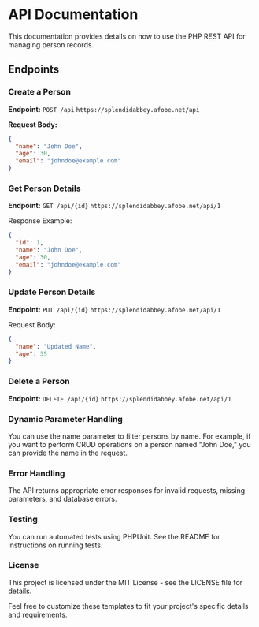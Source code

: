 # API Documentation

This documentation provides details on how to use the PHP REST API for managing person records.

## Endpoints

### Create a Person

**Endpoint:** `POST /api` ```https://splendidabbey.afobe.net/api```

**Request Body:**

```json
{
  "name": "John Doe",
  "age": 30,
  "email": "johndoe@example.com"
}
```

### Get Person Details
**Endpoint:** `GET /api/{id}` ```https://splendidabbey.afobe.net/api/1```

Response Example:
```json
{
  "id": 1,
  "name": "John Doe",
  "age": 30,
  "email": "johndoe@example.com"
}
```

### Update Person Details
**Endpoint:** `PUT /api/{id}` ```https://splendidabbey.afobe.net/api/1```

Request Body:
```json
{
  "name": "Updated Name",
  "age": 35
}
```

### Delete a Person
**Endpoint:** `DELETE /api/{id}` ```https://splendidabbey.afobe.net/api/1```

### Dynamic Parameter Handling
You can use the name parameter to filter persons by name. For example, if you want to perform CRUD operations on a person named "John Doe," you can provide the name in the request.

### Error Handling
The API returns appropriate error responses for invalid requests, missing parameters, and database errors.

### Testing
You can run automated tests using PHPUnit. See the README for instructions on running tests.

### License
This project is licensed under the MIT License - see the LICENSE file for details.


Feel free to customize these templates to fit your project's specific details and requirements.
